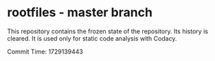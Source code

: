 # rootfiles - master branch

This repository contains the frozen state of the repository.
Its history is cleared. It is used only for static code
analysis with Codacy.

Commit Time: 1729139443